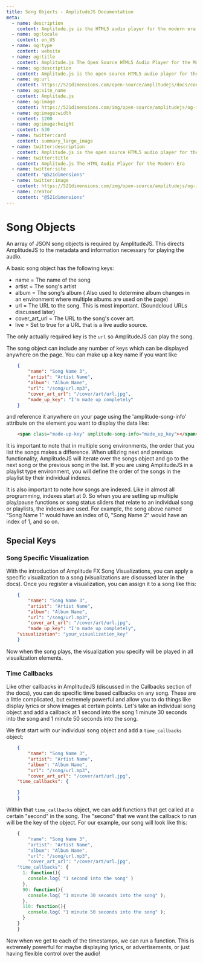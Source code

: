 ```yaml
---
title: Song Objects - AmplitudeJS Documentation
meta:
  - name: description
    content: Amplitude.js is the HTML5 audio player for the modern era. Using no dependencies, take control of the browser and design a web audio player the way you want it to look.
  - name: og:locale
    content: en_US
  - name: og:type
    content: website
  - name: og:title
    content: Amplitude.js The Open Source HTML5 Audio Player for the Modern Era
  - name: og:description
    content: Amplitude.js is the open source HTML5 audio player for the modern era. Using no dependencies, take control of the browser and design an audio player the way you want it to look.
  - name: og:url
    content: https://521dimensions.com/open-source/amplitudejs/docs/configuration/song-objects.html
  - name: og:site_name
    content: Amplitude.js
  - name: og:image
    content: https://521dimensions.com/img/open-source/amplitudejs/og-image-amplitudejs.png
  - name: og:image:width
    content: 1200
  - name: og:image:height
    content: 630
  - name: twitter:card
    content: summary_large_image
  - name: twitter:description
    content: Amplitude.js is the open source HTML5 audio player for the modern era. Using no dependencies, take control of the browser and design an audio player the way you want it to look. Available for free on Github.
  - name: twitter:title
    content: Amplitude.js The HTML Audio Player for the Modern Era
  - name: twitter:site
    content: "@521dimensions"
  - name: twitter:image
    content: https://521dimensions.com/img/open-source/amplitudejs/og-image-amplitudejs.png
  - name: creator
    content: "@521dimensions"
---
```


# Song Objects

An array of JSON song objects is required by AmplitudeJS.  This directs
AmplitudeJS to the metadata and information necessary for playing the audio.

A basic song object has the following keys:

* name = The name of the song
* artist = The song's artist
* album = The song's album ( Also used to determine album changes in an
	environment where multiple albums are used on the page)
* url = The URL to the song. This is most important.  (Soundcloud URLs
	discussed later)
* cover_art_url = The URL to the song's cover art.
* live = Set to true for a URL that is a live audio source.

The only actually required key is the `url` so AmplitudeJS can play the song.

The song object can include any number of keys which can
be displayed anywhere on the page. You can make up a key name if you want like

```json
	{
		"name": "Song Name 3",
		"artist": "Artist Name",
		"album": "Album Name",
		"url": "/song/url.mp3",
		"cover_art_url": "/cover/art/url.jpg",
		"made_up_key": "I'm made up completely"
	}
```

and reference it anywhere on your page using the 'amplitude-song-info' attribute
on the element you want to display the data like:

```html
	<span class="made-up-key" amplitude-song-info="made_up_key"></span>
```

It is important to note that in multiple song environments, the order that you
list the songs makes a difference. When utilizing next and previous
functionality, AmplitudeJS will iterate over the songs object and go to the
next song or the previous song in the list. If you are using AmplitudeJS in a
playlist type environment, you will define the order of the songs in the playlist
by their individual indexes.

It is also important to note how songs are indexed. Like in almost all
programming, indexes start at 0.  So when you are setting up multiple play/pause
functions or song status sliders that relate to an individual song or playlists,
the indexes are used. For example, the song above named "Song Name 1" would have
an index of 0, "Song Name 2" would have an index of 1, and so on.

## Special Keys

### Song Specific Visualization
With the introduction of Amplitude FX Song Visualizations, you can apply a specific visualization to a song (visualizations are discussed later in the docs). Once you register a visualization, you can assign it to a song like this:

```json
	{
		"name": "Song Name 3",
		"artist": "Artist Name",
		"album": "Album Name",
		"url": "/song/url.mp3",
		"cover_art_url": "/cover/art/url.jpg",
		"made_up_key": "I'm made up completely",
    "visualization": "your_visualization_key"
	}
```
Now when the song plays, the visualization you specify will be played in all visualization elements.

### Time Callbacks
Like other callbacks in AmplitudeJS (discussed in the Callbacks section of the docs), you can do specific time based callbacks on any song. These are a little complicated, but extremely powerful and allow you to do things like display lyrics or show images at certain points. Let's take an individual song object and add a callback at 1 second into the song 1 minute 30 seconds into the song and 1 minute 50 seconds into the song.

We first start with our individual song object and add a `time_callbacks` object:
```json
	{
		"name": "Song Name 3",
		"artist": "Artist Name",
		"album": "Album Name",
		"url": "/song/url.mp3",
		"cover_art_url": "/cover/art/url.jpg",
    "time_callbacks": {

    }
	}
```

Within that `time_callbacks` object, we can add functions that get called at a certain "second" in the song. The "second" that we want the callback to run will be the key of the object. For our example, our song will look like this:

```javascript
	{
		"name": "Song Name 3",
		"artist": "Artist Name",
		"album": "Album Name",
		"url": "/song/url.mp3",
		"cover_art_url": "/cover/art/url.jpg",
    "time_callbacks": {
      1: function(){
        console.log( "1 second into the song" )
      },
      90: function(){
        console.log( "1 minute 30 seconds into the song" );
      },
      110: function(){
        console.log( "1 minute 50 seconds into the song" );
      }
    }
	}
```

Now when we get to each of the timestamps, we can run a function. This is extremely powerful for maybe displaying lyrics, or advertisements, or just having flexible control over the audio!
